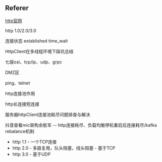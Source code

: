 ## Referer

[http官网](https://developer.mozilla.org/zh-CN/docs/web/http/overview)

http 1.0/2.0/3.0

连接状态 established time_wait

HttpClient在多线程环境下踩坑总结

七层osi、tcp/ip、udp、grpc

DMZ区

ping、telnet

http连接池作用

http长连接短连接

服务器httpClient连接池耗尽问题排查与解决

抖音查看mic架构余胜军 -- http连接耗尽、负载均衡停机重启后连接耗尽/kafka rebalance机制

- http 1.1
		- 一个TCP连接
- http 2.0
		- 多路复用，队头阻塞，线头阻塞
		- 基于TCP
- http 3.0
		- 基于UDP